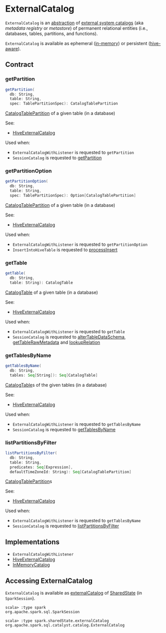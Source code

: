 # ExternalCatalog

`ExternalCatalog` is an [abstraction](#contract) of [external system catalogs](#implementations) (aka _metadata registry_ or _metastore_) of permanent relational entities (i.e., databases, tables, partitions, and functions).

`ExternalCatalog` is available as ephemeral ([in-memory](#in-memory)) or persistent ([hive-aware](#hive)).

## Contract

### <span id="getPartition"> getPartition

```scala
getPartition(
  db: String,
  table: String,
  spec: TablePartitionSpec): CatalogTablePartition
```

[CatalogTablePartition](CatalogTablePartition.md) of a given table (in a database)

See:

* [HiveExternalCatalog](hive/HiveExternalCatalog.md#getPartition)

Used when:

* `ExternalCatalogWithListener` is requested to `getPartition`
* `SessionCatalog` is requested to [getPartition](SessionCatalog.md#getPartition)

### <span id="getPartitionOption"> getPartitionOption

```scala
getPartitionOption(
  db: String,
  table: String,
  spec: TablePartitionSpec): Option[CatalogTablePartition]
```

[CatalogTablePartition](CatalogTablePartition.md) of a given table (in a database)

See:

* [HiveExternalCatalog](hive/HiveExternalCatalog.md#getPartitionOption)

Used when:

* `ExternalCatalogWithListener` is requested to `getPartitionOption`
* `InsertIntoHiveTable` is requested to [processInsert](hive/InsertIntoHiveTable.md#processInsert)

### <span id="getTable"> getTable

```scala
getTable(
  db: String,
  table: String): CatalogTable
```

[CatalogTable](CatalogTable.md) of a given table (in a database)

See:

* [HiveExternalCatalog](hive/HiveExternalCatalog.md#getTable)

Used when:

* `ExternalCatalogWithListener` is requested to `getTable`
* `SessionCatalog` is requested to [alterTableDataSchema](SessionCatalog.md#alterTableDataSchema), [getTableRawMetadata](SessionCatalog.md#getTableRawMetadata) and [lookupRelation](SessionCatalog.md#lookupRelation)

### <span id="getTablesByName"> getTablesByName

```scala
getTablesByName(
  db: String,
  tables: Seq[String]): Seq[CatalogTable]
```

[CatalogTable](CatalogTable.md)s of the given tables (in a database)

See:

* [HiveExternalCatalog](hive/HiveExternalCatalog.md#getTablesByName)

Used when:

* `ExternalCatalogWithListener` is requested to `getTablesByName`
* `SessionCatalog` is requested to [getTablesByName](SessionCatalog.md#getTablesByName)

### <span id="listPartitionsByFilter"> listPartitionsByFilter

```scala
listPartitionsByFilter(
  db: String,
  table: String,
  predicates: Seq[Expression],
  defaultTimeZoneId: String): Seq[CatalogTablePartition]
```

[CatalogTablePartition](CatalogTablePartition.md)s

See:

* [HiveExternalCatalog](hive/HiveExternalCatalog.md#listPartitionsByFilter)

Used when:

* `ExternalCatalogWithListener` is requested to `getTablesByName`
* `SessionCatalog` is requested to [listPartitionsByFilter](SessionCatalog.md#listPartitionsByFilter)

## Implementations

* `ExternalCatalogWithListener`
* [HiveExternalCatalog](hive/HiveExternalCatalog.md)
* [InMemoryCatalog](InMemoryCatalog.md)

## Accessing ExternalCatalog

`ExternalCatalog` is available as [externalCatalog](SharedState.md#externalCatalog) of [SharedState](SparkSession.md#sharedState) (in `SparkSession`).

```text
scala> :type spark
org.apache.spark.sql.SparkSession

scala> :type spark.sharedState.externalCatalog
org.apache.spark.sql.catalyst.catalog.ExternalCatalog
```

<!---
## Review Me

[[features]]
.ExternalCatalog's Features per Relational Entity
[cols="2,^1,^1,^1,^1",options="header",width="100%"]
|===
| Feature
| Database
| Function
| Partition
| Table

| Alter
| <<alterDatabase, alterDatabase>>
| <<alterFunction, alterFunction>>
| <<alterPartitions, alterPartitions>>
| <<alterTable, alterTable>>, <<alterTableDataSchema, alterTableDataSchema>>, <<alterTableStats, alterTableStats>>

| Create
| <<createDatabase, createDatabase>>
| <<createFunction, createFunction>>
| <<createPartitions, createPartitions>>
| <<createTable, createTable>>

| Drop
| <<dropDatabase, dropDatabase>>
| <<dropFunction, dropFunction>>
| <<dropPartitions, dropPartitions>>
| <<dropTable, dropTable>>

| Get
| <<getDatabase, getDatabase>>
| <<getFunction, getFunction>>
| <<getPartition, getPartition>>, <<getPartitionOption, getPartitionOption>>
| <<getTable, getTable>>

| List
| <<listDatabases, listDatabases>>
| <<listFunctions, listFunctions>>
| <<listPartitionNames, listPartitionNames>>, <<listPartitions, listPartitions>>, <<listPartitionsByFilter, listPartitionsByFilter>>
| <<listTables, listTables>>

| Load
|
|
| <<loadDynamicPartitions, loadDynamicPartitions>>, <<loadPartition, loadPartition>>
| <<loadTable, loadTable>>

| Rename
|
| <<renameFunction, renameFunction>>
| <<renamePartitions, renamePartitions>>
| <<renameTable, renameTable>>

| Check Existence
| <<databaseExists, databaseExists>>
| <<functionExists, functionExists>>
|
| <<tableExists, tableExists>>

| Set
|
|
|
| <<setCurrentDatabase, setCurrentDatabase>>
|===

[[implementations]]
.ExternalCatalogs
[cols="1,2,2",options="header",width="100%"]
|===
| ExternalCatalog
| Alias
| Description

| [HiveExternalCatalog](hive/HiveExternalCatalog.md)
| [[hive]] `hive`
| A persistent system catalog using a Hive metastore.

| [InMemoryCatalog](InMemoryCatalog.md)
| [[in-memory]] `in-memory`
| An in-memory (ephemeral) system catalog that does not require setting up external systems (like a Hive metastore).

It is intended for testing or exploration purposes only and therefore should not be used in production.
|===

The <<implementations, concrete>> `ExternalCatalog` is chosen using SparkSession-Builder.md#enableHiveSupport[Builder.enableHiveSupport] that enables the Hive support (and sets StaticSQLConf.md#spark.sql.catalogImplementation[spark.sql.catalogImplementation] configuration property to <<hive, hive>> when the Hive classes are available).

[source, scala]
----
import org.apache.spark.sql.internal.StaticSQLConf
val catalogType = spark.conf.get(StaticSQLConf.CATALOG_IMPLEMENTATION.key)
scala> println(catalogType)
hive

scala> spark.sessionState.conf.getConf(StaticSQLConf.CATALOG_IMPLEMENTATION)
res1: String = hive
----

[TIP]
====
Set `spark.sql.catalogImplementation` to `in-memory` when starting `spark-shell` to use [InMemoryCatalog](InMemoryCatalog.md) external catalog.

[source, scala]
----
// spark-shell --conf spark.sql.catalogImplementation=in-memory

import org.apache.spark.sql.internal.StaticSQLConf
scala> spark.sessionState.conf.getConf(StaticSQLConf.CATALOG_IMPLEMENTATION)
res0: String = in-memory
----
====

[IMPORTANT]
====
You cannot change `ExternalCatalog` after `SparkSession` has been created using StaticSQLConf.md#spark.sql.catalogImplementation[spark.sql.catalogImplementation] configuration property as it is a static configuration.

[source, scala]
----
import org.apache.spark.sql.internal.StaticSQLConf
scala> spark.conf.set(StaticSQLConf.CATALOG_IMPLEMENTATION.key, "hive")
org.apache.spark.sql.AnalysisException: Cannot modify the value of a static config: spark.sql.catalogImplementation;
  at org.apache.spark.sql.RuntimeConfig.requireNonStaticConf(RuntimeConfig.scala:144)
  at org.apache.spark.sql.RuntimeConfig.set(RuntimeConfig.scala:41)
  ... 49 elided
----
====

[[addListener]]
`ExternalCatalog` is a `ListenerBus` of `ExternalCatalogEventListener` listeners that handle `ExternalCatalogEvent` events.

[TIP]
====
Use `addListener` and `removeListener` to register and de-register `ExternalCatalogEventListener` listeners, accordingly.

Read https://jaceklaskowski.gitbooks.io/mastering-apache-spark/spark-SparkListenerBus.html#ListenerBus[ListenerBus Event Bus Contract] in Mastering Apache Spark 2 gitbook to learn more about Spark Core's `ListenerBus` interface.
====

=== [[alterTableStats]] Altering Table Statistics -- `alterTableStats` Method

[source, scala]
----
alterTableStats(db: String, table: String, stats: Option[CatalogStatistics]): Unit
----

`alterTableStats`...FIXME

`alterTableStats` is used when `SessionCatalog` is requested for [altering the statistics of a table in a metastore](SessionCatalog.md#alterTableStats) (that can happen when any logical command is executed that could change the table statistics).

=== [[alterTable]] Altering Table -- `alterTable` Method

[source, scala]
----
alterTable(tableDefinition: CatalogTable): Unit
----

`alterTable`...FIXME

NOTE: `alterTable` is used exclusively when `SessionCatalog` is requested for [altering the statistics of a table in a metastore](SessionCatalog.md#alterTable).

=== [[createTable]] `createTable` Method

[source, scala]
----
createTable(tableDefinition: CatalogTable, ignoreIfExists: Boolean): Unit
----

`createTable`...FIXME

NOTE: `createTable` is used when...FIXME

=== [[alterTableDataSchema]] `alterTableDataSchema` Method

[source, scala]
----
alterTableDataSchema(db: String, table: String, newDataSchema: StructType): Unit
----

`alterTableDataSchema`...FIXME

`alterTableDataSchema` is used when `SessionCatalog` is requested to [alterTableDataSchema](SessionCatalog.md#alterTableDataSchema).
-->
